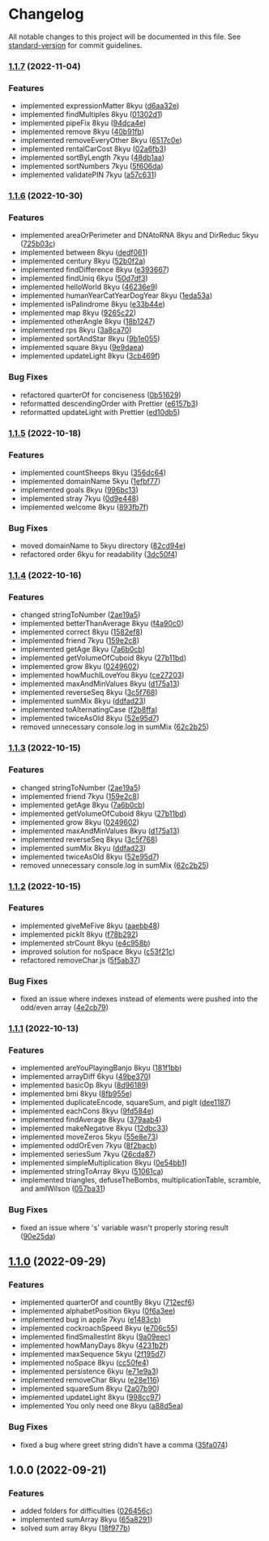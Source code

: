 # Changelog

All notable changes to this project will be documented in this file. See [standard-version](https://github.com/conventional-changelog/standard-version) for commit guidelines.

### [1.1.7](https://github.com/Operaismo/codewars.js/compare/v1.1.6...v1.1.7) (2022-11-04)


### Features

* implemented expressionMatter 8kyu ([d6aa32e](https://github.com/Operaismo/codewars.js/commits/d6aa32e4bdcc026aa2bcc1fc5475712f33706359))
* implemented findMultiples 8kyu ([01302d1](https://github.com/Operaismo/codewars.js/commits/01302d17c37700910848e1d056d250996f7c8436))
* implemented pipeFix 8kyu ([94dca4e](https://github.com/Operaismo/codewars.js/commits/94dca4e151686fd078cd55ec7c43d7fba2b099cc))
* implemented remove 8kyu ([40b91fb](https://github.com/Operaismo/codewars.js/commits/40b91fbb03e9365d10f1d85f5a9d9508b8b9b166))
* implemented removeEveryOther 8kyu ([6517c0e](https://github.com/Operaismo/codewars.js/commits/6517c0e0fbfafb3f6ed706098b7457f0756faf5f))
* implemented rentalCarCost 8kyu ([02a6fb3](https://github.com/Operaismo/codewars.js/commits/02a6fb397c22a09c513988f28954287705aec8f0))
* implemented sortByLength 7kyu ([48db1aa](https://github.com/Operaismo/codewars.js/commits/48db1aa996d5d3f697bb7d9ab225861b650d22e9))
* implemented sortNumbers 7kyu ([5f606da](https://github.com/Operaismo/codewars.js/commits/5f606daaffeb1a3494f92c2ea375421050aa0e52))
* implemented validatePIN 7kyu ([a57c631](https://github.com/Operaismo/codewars.js/commits/a57c6312351bdb1e59d98738a5fd404162d6e598))

### [1.1.6](https://github.com/Operaismo/codewars.js/compare/v1.1.5...v1.1.6) (2022-10-30)


### Features

* implemented areaOrPerimeter and DNAtoRNA 8kyu and DirReduc 5kyu ([725b03c](https://github.com/Operaismo/codewars.js/commits/725b03c9afc1087b7a969676225ee73653e2c349))
* implemented between 8kyu ([dedf061](https://github.com/Operaismo/codewars.js/commits/dedf0615a8f6e4d95bf67401f0a7f48933012f68))
* implemented century 8kyu ([52b0f2a](https://github.com/Operaismo/codewars.js/commits/52b0f2a75b30ff71a27bf09463986584d4011157))
* implemented findDifference 8kyu ([e393667](https://github.com/Operaismo/codewars.js/commits/e393667c664679a1863cb3cc6719868fe42ca5c5))
* implemented findUniq 6kyu ([50d7df3](https://github.com/Operaismo/codewars.js/commits/50d7df359efc1037d6bba3b608546a24d18524fb))
* implemented helloWorld 8kyu ([46236e9](https://github.com/Operaismo/codewars.js/commits/46236e94f6bd11e5427238fbd387a684cb700e2a))
* implemented humanYearCatYearDogYear 8kyu ([1eda53a](https://github.com/Operaismo/codewars.js/commits/1eda53a81c1a31cf15f914d2e4162d39e3b0783c))
* implemented isPalindrome 8kyu ([e33b44e](https://github.com/Operaismo/codewars.js/commits/e33b44ee717b249872100a4a1fe9db5f64ebd5cf))
* implemented map 8kyu ([9265c22](https://github.com/Operaismo/codewars.js/commits/9265c224d47ff0debe2b390e2c39db71977b37c2))
* implemented otherAngle 8kyu ([18b1247](https://github.com/Operaismo/codewars.js/commits/18b1247603fcdf736aa1879ae83bea68047edbc1))
* implemented rps 8kyu ([3a8ca70](https://github.com/Operaismo/codewars.js/commits/3a8ca704057e0b06670cab0cee05963a083cbb5e))
* implemented sortAndStar 8kyu ([9b1e055](https://github.com/Operaismo/codewars.js/commits/9b1e0552d518e50fb6f7972b3f7d3eac442be16d))
* implemented square 8kyu ([9e9daea](https://github.com/Operaismo/codewars.js/commits/9e9daea3ded02131626a8f4c33d0ea941246ed83))
* implemented updateLight 8kyu ([3cb469f](https://github.com/Operaismo/codewars.js/commits/3cb469f7484fcde4ceddab889d97908ed914c1cf))


### Bug Fixes

* refactored quarterOf for conciseness ([0b51629](https://github.com/Operaismo/codewars.js/commits/0b516293132522f406b9f80fcd3996d5be9cb657))
* reformatted descendingOrder with Prettier ([e6157b3](https://github.com/Operaismo/codewars.js/commits/e6157b399f51da7dfad2d6ee66e3a06468caf841))
* reformatted updateLight with Prettier ([ed10db5](https://github.com/Operaismo/codewars.js/commits/ed10db5f08814e44273c4d9e64c93a2f215441a2))

### [1.1.5](https://github.com/Operaismo/codewars.js/compare/v1.1.4...v1.1.5) (2022-10-18)


### Features

* implemented countSheeps 8kyu ([356dc64](https://github.com/Operaismo/codewars.js/commits/356dc64174983a16cf8f79288aff65e1e3c1fb88))
* implemented domainName 5kyu ([1efbf77](https://github.com/Operaismo/codewars.js/commits/1efbf775b40c06893c1adad237f94d95ec22dd6f))
* implemented goals 8kyu ([996bc13](https://github.com/Operaismo/codewars.js/commits/996bc130a6df875ef5106d9b520ad35fed05a24a))
* implemented stray 7kyu ([0d9e448](https://github.com/Operaismo/codewars.js/commits/0d9e448de8c3dd1489d060d3a9b9891c5eca52ed))
* implemented welcome 8kyu ([893fb7f](https://github.com/Operaismo/codewars.js/commits/893fb7fd7f3a573e664acd185071e6b083c42d25))


### Bug Fixes

* moved domainName to 5kyu directory ([82cd94e](https://github.com/Operaismo/codewars.js/commits/82cd94e48474d0e7a6da6f7e234bc919923f98bf))
* refactored order 6kyu for readability ([3dc50f4](https://github.com/Operaismo/codewars.js/commits/3dc50f4b68514eb7952563207c844a5b31d2dc24))

### [1.1.4](https://github.com/Operaismo/codewars.js/compare/v1.1.2...v1.1.4) (2022-10-16)


### Features

* changed stringToNumber ([2ae19a5](https://github.com/Operaismo/codewars.js/commits/2ae19a525791fedb35acdd29aa0d7f03022f70d4))
* implemented betterThanAverage 8kyu ([f4a90c0](https://github.com/Operaismo/codewars.js/commits/f4a90c04707666d0b30ca30ef3d9c176450a1209))
* implemented correct 8kyu ([1582ef8](https://github.com/Operaismo/codewars.js/commits/1582ef8fa94485dbc27b4b3b9d047fea27293d7c))
* implemented friend 7kyu ([159e2c8](https://github.com/Operaismo/codewars.js/commits/159e2c87a2cff660a5250aefaea2418984d8f821))
* implemented getAge 8kyu ([7a6b0cb](https://github.com/Operaismo/codewars.js/commits/7a6b0cb25f532f7e2f26044040c9da1fa1e1542c))
* implemented getVolumeOfCuboid 8kyu ([27b11bd](https://github.com/Operaismo/codewars.js/commits/27b11bdbf8d5cece92ca5ea9b5cc5da5ca326195))
* implemented grow 8kyu ([0249602](https://github.com/Operaismo/codewars.js/commits/0249602c35fce8b62b75030ae660532c8398f0af))
* implemented howMuchILoveYou 8kyu ([ce27203](https://github.com/Operaismo/codewars.js/commits/ce272034d33566992f9e10c21085c62346bb448a))
* implemented maxAndMinValues 8kyu ([d175a13](https://github.com/Operaismo/codewars.js/commits/d175a13975b6674af5abafc1b246de8401afcac9))
* implemented reverseSeq 8kyu ([3c5f768](https://github.com/Operaismo/codewars.js/commits/3c5f7683a12c800be8b921d840a55fccfccb1105))
* implemented sumMix 8kyu ([ddfad23](https://github.com/Operaismo/codewars.js/commits/ddfad238054a449bbf91bcf1d4f4136a2d0f7130))
* implemented toAlternatingCase ([f2b8ffa](https://github.com/Operaismo/codewars.js/commits/f2b8ffa03eec6cf491ef6ccf03aa9f9389dc1176))
* implemented twiceAsOld 8kyu ([52e95d7](https://github.com/Operaismo/codewars.js/commits/52e95d72d997946a3e5eb2393313cfdcda01bcd8))
* removed unnecessary console.log in sumMix ([62c2b25](https://github.com/Operaismo/codewars.js/commits/62c2b251fa2feed7e251b0f27537f4f24fcba4c0))

### [1.1.3](https://github.com/Operaismo/codewars.js/compare/v1.1.2...v1.1.3) (2022-10-15)


### Features

* changed stringToNumber ([2ae19a5](https://github.com/Operaismo/codewars.js/commits/2ae19a525791fedb35acdd29aa0d7f03022f70d4))
* implemented friend 7kyu ([159e2c8](https://github.com/Operaismo/codewars.js/commits/159e2c87a2cff660a5250aefaea2418984d8f821))
* implemented getAge 8kyu ([7a6b0cb](https://github.com/Operaismo/codewars.js/commits/7a6b0cb25f532f7e2f26044040c9da1fa1e1542c))
* implemented getVolumeOfCuboid 8kyu ([27b11bd](https://github.com/Operaismo/codewars.js/commits/27b11bdbf8d5cece92ca5ea9b5cc5da5ca326195))
* implemented grow 8kyu ([0249602](https://github.com/Operaismo/codewars.js/commits/0249602c35fce8b62b75030ae660532c8398f0af))
* implemented maxAndMinValues 8kyu ([d175a13](https://github.com/Operaismo/codewars.js/commits/d175a13975b6674af5abafc1b246de8401afcac9))
* implemented reverseSeq 8kyu ([3c5f768](https://github.com/Operaismo/codewars.js/commits/3c5f7683a12c800be8b921d840a55fccfccb1105))
* implemented sumMix 8kyu ([ddfad23](https://github.com/Operaismo/codewars.js/commits/ddfad238054a449bbf91bcf1d4f4136a2d0f7130))
* implemented twiceAsOld 8kyu ([52e95d7](https://github.com/Operaismo/codewars.js/commits/52e95d72d997946a3e5eb2393313cfdcda01bcd8))
* removed unnecessary console.log in sumMix ([62c2b25](https://github.com/Operaismo/codewars.js/commits/62c2b251fa2feed7e251b0f27537f4f24fcba4c0))

### [1.1.2](https://github.com/Operaismo/codewars.js/compare/v1.1.1...v1.1.2) (2022-10-15)


### Features

* implemented giveMeFive 8kyu ([aaebb48](https://github.com/Operaismo/codewars.js/commits/aaebb488b3bcb5bfaf254e64512c663349dca1ef))
* implemented pickIt 8kyu ([f78b292](https://github.com/Operaismo/codewars.js/commits/f78b2924d66d042996e084b7c3d2f569fd14868f))
* implemented strCount 8kyu ([e4c958b](https://github.com/Operaismo/codewars.js/commits/e4c958b08a66370ae7feb6eb702c53305106f4a0))
* improved solution for noSpace 8kyu ([c53f21c](https://github.com/Operaismo/codewars.js/commits/c53f21c2794fbe3d68b543f2e1755654f9915db6))
* refactored removeChar.js ([5f5ab37](https://github.com/Operaismo/codewars.js/commits/5f5ab3713fc960a88f5d0a3bce8a56c97019f32c))


### Bug Fixes

* fixed an issue where indexes instead of elements were pushed into the odd/even array ([4e2cb79](https://github.com/Operaismo/codewars.js/commits/4e2cb79ca426b0526d72b02377a9278cca94f513))

### [1.1.1](https://github.com/Operaismo/codewars.js/compare/v1.1.0...v1.1.1) (2022-10-13)


### Features

* implemented areYouPlayingBanjo 8kyu ([181f1bb](https://github.com/Operaismo/codewars.js/commits/181f1bb4e493594f42671c4300e8e4d36e92e84f))
* implemented arrayDiff 6kyu ([49be370](https://github.com/Operaismo/codewars.js/commits/49be3701e2a198c05c9a118ac1370139d5a2943c))
* implemented basicOp 8kyu ([8d96189](https://github.com/Operaismo/codewars.js/commits/8d9618978e39cd592a1c609380f05ca3a779a25c))
* implemented bmi 8kyu ([8fb955e](https://github.com/Operaismo/codewars.js/commits/8fb955e457fd50252050db28191e01e7a47df510))
* implemented duplicateEncode, squareSum, and pigIt ([dee1187](https://github.com/Operaismo/codewars.js/commits/dee11875ac40d2b2c619f732dc91f494209cd628))
* implemented eachCons 8kyu ([9fd584e](https://github.com/Operaismo/codewars.js/commits/9fd584e7a6efdc5e8de9553b0a85db2aff09a2ba))
* implemented findAverage 8kyu ([379aab4](https://github.com/Operaismo/codewars.js/commits/379aab44a3b378fe67a8238c666050fd261934b0))
* implemented makeNegative 8kyu ([12dbc33](https://github.com/Operaismo/codewars.js/commits/12dbc33603b393159ad7c440f84f9ef580c312e3))
* implemented moveZeros 5kyu ([55e8e73](https://github.com/Operaismo/codewars.js/commits/55e8e73302369d9f3b3f14c849ebf428052330f3))
* implemented oddOrEven 7kyu ([8f2bacb](https://github.com/Operaismo/codewars.js/commits/8f2bacbb4d4ab96950303095c91afed4f00d08c0))
* implemented seriesSum 7kyu ([26cda87](https://github.com/Operaismo/codewars.js/commits/26cda87e08a1f9167ee76136133289f1e450b00c))
* implemented simpleMultiplication 8kyu ([0e54bb1](https://github.com/Operaismo/codewars.js/commits/0e54bb1241d9c1b2a0946bc17b56b4193e809f05))
* implemented stringToArray 8kyu ([51061ca](https://github.com/Operaismo/codewars.js/commits/51061ca84c46201e9252564587b85081be3d5dea))
* implemented triangles, defuseTheBombs, multiplicationTable, scramble, and amIWilson ([057ba31](https://github.com/Operaismo/codewars.js/commits/057ba3139baebb0d232ec4226ca7daaee37f8160))


### Bug Fixes

* fixed an issue where 's' variable wasn't properly storing result ([90e25da](https://github.com/Operaismo/codewars.js/commits/90e25da554a7de4961c9955726568091ee7c63c6))

## [1.1.0](https://github.com/Operaismo/codewars.js/compare/v1.0.0...v1.1.0) (2022-09-29)


### Features

* implemented quarterOf and countBy 8kyu ([712ecf6](https://github.com/Operaismo/codewars.js/commits/712ecf6e3b2d94430360f5fed99f07bd54e05d65))
* implemented alphabetPosition 6kyu ([0f6a3ee](https://github.com/Operaismo/codewars.js/commits/0f6a3ee0b8c67dabe034d5497205302d76f8cd85))
* implemented bug in apple 7kyu ([e1483cb](https://github.com/Operaismo/codewars.js/commits/e1483cb51ee0f71d2a5a97dfeed13fe6833a550a))
* implemented cockroachSpeed 8kyu ([e706c55](https://github.com/Operaismo/codewars.js/commits/e706c5565dd86f68668200229a4ec8e5b5eeaaa2))
* implemented findSmallestInt 8kyu ([9a09eec](https://github.com/Operaismo/codewars.js/commits/9a09eecc506dbfd8009fdabe786cc626360db57d))
* implemented howManyDays 8kyu ([4231b2f](https://github.com/Operaismo/codewars.js/commits/4231b2f82f6a8339006dce6183516c8ad17a121e))
* implemented maxSequence 5kyu ([2f195d7](https://github.com/Operaismo/codewars.js/commits/2f195d7f9c1eadd91ec01752669f882d10e28f60))
* implemented noSpace 8kyu ([cc50fe4](https://github.com/Operaismo/codewars.js/commits/cc50fe46b071eed3aadeb2abc0293daf99d1e8f2))
* implemented persistence 6kyu ([e71e9a3](https://github.com/Operaismo/codewars.js/commits/e71e9a392745b84ef7359a60e54b9faabf2608d1))
* implemented removeChar 8kyu ([e28e116](https://github.com/Operaismo/codewars.js/commits/e28e11655f955514e0fd56bbc1810ce87e5a9c00))
* implemented squareSum 8kyu ([2a07b90](https://github.com/Operaismo/codewars.js/commits/2a07b90d28fa2b6bbaa8232da9bee7dbabf252cd))
* implemented updateLight 8kyu ([998cc97](https://github.com/Operaismo/codewars.js/commits/998cc97c32556e51ee8fdbd4c32b6d59ca2fcd49))
* implemented You only need one 8kyu ([a88d5ea](https://github.com/Operaismo/codewars.js/commits/a88d5ea48a73169d1e7ccf20799b137f074e51d8))


### Bug Fixes

* fixed a bug where greet string didn't have a comma ([35fa074](https://github.com/Operaismo/codewars.js/commits/35fa074af5cca3e55f251db02dd77c3f9adc419e))

## 1.0.0 (2022-09-21)


### Features

* added folders for difficulties ([026456c](https://github.com/Operaismo/codewars.js/commits/026456c5afcff682cde317377af5f9ea38e1fec0))
* implemented sumArray 8kyu ([65a8291](https://github.com/Operaismo/codewars.js/commits/65a8291b703279b567dd4283cae10a59521813b1))
* solved sum array 8kyu ([18f977b](https://github.com/Operaismo/codewars.js/commits/18f977b5b6bdfd40cf9afc323d94750b5adb1c05))
